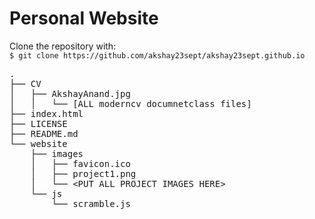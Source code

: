 # Personal Website

<p>Clone the repository with:<br>
<code>$ git clone https://github.com/akshay23sept/akshay23sept.github.io</code></p>

<div class="highlight highlight-source-shell"><pre><span class="pl-c1">.</span>
├── CV
│&nbsp;&nbsp; ├── AkshayAnand.jpg
│&nbsp;&nbsp; │&nbsp;&nbsp; └── [ALL moderncv documnetclass files]
├── index.html
├── LICENSE
├── README.md
└── website
    ├── images
    │&nbsp;&nbsp; ├── favicon.ico
    │&nbsp;&nbsp; ├── project1.png
    │&nbsp;&nbsp; └── <span class="pl-k">&lt;</span>PUT ALL PROJECT IMAGES HERE<span class="pl-k">&gt;</span>
    └── js
        └── scramble.js</pre></div>
